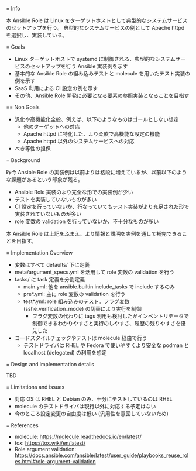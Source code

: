 = Info

本 Ansible Role は Linux をターゲットホストとして典型的なシステムサービスのセットアップを行う。
典型的なシステムサービスの例として Apache httpd を選択し、実装している。

=  Goals

- Linux ターゲットホストで systemd に制御される、典型的なシステムサービスのセットアップを行う Ansible 実装例を示す
- 基本的な Ansible Role の組み込みテストと molecule を用いたテスト実装の例を示す
- SaaS 利用による CI 設定の例を示す
- その他、Ansible Role 開発に必要となる要素の参照実装となることを目指す

== Non Goals

- 汎化や高機能化全般、例えば、以下のようなものはゴールとしない想定
  - 他のターゲットへの対応
  - Apache httpd に特化した、より柔軟で高機能な設定の機能
  - Apache httpd 以外のシステムサービスへの対応
- べき等性の担保

= Background

昨今 Ansible Role の実装例は以前よりは格段に増えているが、以前以下のような課題があるという印象が残る。

- Ansible Role 実装のより完全な形での実装例が少い
- テストを実装していないものが多い
- CI 設定を行っていないか、行なっていてもテスト実装がより充足された形で実装されていないものが多い
- role 変数の validation を行っていないか、不十分なものが多い

本 Ansible Role は上記をふまえ、より情報と説明を実例を通して補完できることを目指す。

= Implementation Overview

- 変数はすべて defaults/ 下に定義
- meta/argument_specs.yml を活用して role 変数の validation を行う
- tasks/ に task 定義を分割定義
  - main.yml: 他を ansible.builtin.include_tasks で include するのみ
  - pre\*.yml: 主に role 変数の validation を行う
  - test\*.yml: role 組み込みのテスト。フラグ変数 (sshe_verification_mode) の切替により実行を制御
    - フラグ変数の代わりに tags 利用も検討したがインベントリデータで制御できるわかりやすさと実行のしやすさ、履歴の残りやすさを優先した
- コードスタイルチェックやテストは molecule 経由で行う
   - テストドライバは RHEL や Fedora で使いやすくより安全な podman と localhost (delegated) の利用を想定

= Design and implementation details

TBD

= Limitations and issues

- 対応 OS は RHEL と Debian のみ、十分にテストしているのは RHEL
- molecule のテストドライバは現行以外に対応する予定はない
- 今のところ設定変更の自由度は低い (汎用性を意図していないため)

= References

- molecule: https://molecule.readthedocs.io/en/latest/
- tox: https://tox.wiki/en/latest/
- Role argument validation: https://docs.ansible.com/ansible/latest/user_guide/playbooks_reuse_roles.html#role-argument-validation
